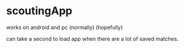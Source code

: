 # scoutingApp

works on android and pc (normally) (hopefully)

can take a second to load app when there are a lot of saved matches.
 
